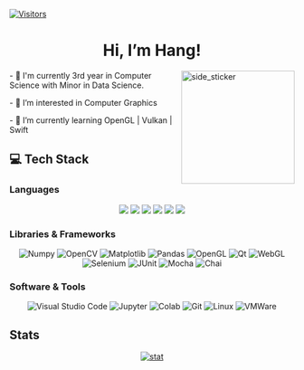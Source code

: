 [![Visitors](https://api.visitorbadge.io/api/visitors?path=https%3A%2F%2Fgithub.com%2Flapis2002&label=Visitors&countColor=%23f47373&style=flat-square)](https://visitorbadge.io/status?path=https%3A%2F%2Fgithub.com%2Flapis2002)

<div align="center">
<h1>Hi, I’m Hang!</h1>
</div>

<img align="right" width=200px height=200px alt="side_sticker" src="https://media.giphy.com/media/TEnXkcsHrP4YedChhA/giphy.gif" />

<div id="intro" align="left">
  <p>- &#x1f44b I'm currently 3rd year in Computer Science with Minor in Data Science.</p>
  <p>- 👀 I’m interested in Computer Graphics</p>
  <p>- 🌱 I’m currently learning OpenGL | Vulkan | Swift</p>
</div>
<!-- 
<div id="connect">
  <h2>&#x1F517 Connect with me</h2>
  <div align="center">
    <a href="https://github.com/lapis2002">
      <img src="https://img.shields.io/badge/-lapis2002-black?style=for-the-badge&logo=github&logoColor=white&link=https://github.com/lapis2002" alt="GitHub Badge">
     </a>
    <a href="mailto:irene.duong799@gmail.com">
      <img src="https://img.shields.io/badge/-irene.duong799-c14438?style=for-the-badge&logo=Gmail&logoColor=white" alt="Gmail Badge">
     </a>
     <a href="https://www.linkedin.com/in/hang-duong799">
      <img src="https://img.shields.io/badge/-hang--duong799-blue?style=for-the-badge&logo=Linkedin&logoColor=white&link=https://www.linkedin.com/in/hang-duong799" alt="LinkedIn Badge">
     </a>
     
     <a href="https://leetcode.com/lapis202">
      <img src="https://img.shields.io/badge/-lapis202-FFA116?style=for-the-badge&logo=leetcode&logoColor=white&link=https://leetcode.com/lapis202" alt="LettCode Badge">
     </a>
  </div>
</div>
-->
<div id="tech">
  <h2>&#x1f4bb Tech Stack</br></h2>
  <h3>Languages</br></h3>
  <div align="center">
    <img src="https://img.shields.io/badge/-C++-1ca0f1?style=for-the-badge&logo=cplusplus&logoColor=1ca0f1&labelColor=282828">
    <img src="https://img.shields.io/badge/-Python-98b982?style=for-the-badge&logo=python&logoColor=98b982&labelColor=282828">
    <img src="https://img.shields.io/badge/-JavaScript-f7df1e?style=for-the-badge&logo=javascript&logoColor=f7df1e&labelColor=282828">
    <img src="https://img.shields.io/badge/-HTML-c58545?style=for-the-badge&logo=html5&logoColor=c58545&labelColor=282828">
    <img src="https://img.shields.io/badge/-CSS-d1a01f?style=for-the-badge&logo=css3&logoColor=d1a01f&labelColor=282828">
    <img src="https://img.shields.io/badge/-Java-5382a0?style=for-the-badge&logo=java&logoColor=5382a0&labelColor=282828">
  </div>
  <h3>Libraries & Frameworks</br></h3>
  <div align="center">
    <img alt="Numpy" src="https://img.shields.io/badge/Numpy-4d77cf?style=for-the-badge&logo=numpy&logoColor=4d77cf&labelColor=282828">
    <img alt="OpenCV" src="https://img.shields.io/badge/OpenCV-5c3ee8?style=for-the-badge&logo=opencv&logoColor=5c3ee8&labelColor=282828">
    <img alt="Matplotlib" src="https://img.shields.io/badge/Matplotlib-11557c?style=for-the-badge&&logo=circle&logoColor=11557c&labelColor=282828">
    <img alt="Pandas" src="https://img.shields.io/badge/Pandas-150458?style=for-the-badge&logo=pandas&logoColor=150458&labelColor=282828">
    <img alt="OpenGL" src="https://img.shields.io/badge/OpenGL-5586a4?style=for-the-badge&logo=opengl&logoColor=5586a4&labelColor=282828">
    <img alt="Qt" src="https://img.shields.io/badge/Qt-41cd52?style=for-the-badge&logo=qt&logoColor=41cd52&labelColor=282828">
    <img alt="WebGL" src="https://img.shields.io/badge/WebGL-990000?style=for-the-badge&logo=webgl&logoColor=990000&labelColor=282828">
    <img alt="Selenium" src="https://img.shields.io/badge/Selenium-43b02a?style=for-the-badge&logo=selenium&logoColor=43b02a&labelColor=282828">
    <img alt="JUnit" src="https://img.shields.io/badge/JUnit5-25a162?style=for-the-badge&logo=junit5&logoColor=25a162&labelColor=282828">
    <img alt="Mocha" src="https://img.shields.io/badge/mocha-8d6748?style=for-the-badge&logo=mocha&logoColor=8d6748&labelColor=282828">
    <img alt="Chai" src="https://img.shields.io/badge/chai-a30701?style=for-the-badge&logo=chai&logoColor=a30701&labelColor=282828">
   </div>
  <h3>Software & Tools</br></h3>
   <div align="center">
    <img alt="Visual Studio Code" src="https://img.shields.io/badge/Visual%20Studio%20Code-0878c2?style=for-the-badge&logo=visual-studio-code&logoColor=0878c2&labelColor=282828">
    <img alt="Jupyter" src="https://img.shields.io/badge/Jupyter%20-f27727?style=for-the-badge&logo=Jupyter&logoColor=f27727&labelColor=282828">
    <img alt="Colab" src="https://img.shields.io/badge/Colab-fb9c04?style=for-the-badge&&logo=google-colab&logoColor=fb9c04&labelColor=282828">
    <img alt="Git" src="https://img.shields.io/badge/Git-f05134?style=for-the-badge&logo=git&logoColor=f05134&labelColor=282828">
    <img alt="Linux" src="https://img.shields.io/badge/Linux-f5c022?style=for-the-badge&logo=linux&logoColor=f5c022&labelColor=282828">
    <img alt="VMWare" src="https://img.shields.io/badge/VMWare-208abc?style=for-the-badge&logo=vmware&logoColor=208abc&labelColor=282828">
   </div>
</div>

<div id="stat" align="center">
<h2 align="left">Stats</h2>
  <a href="https://github.com/lapis2002">
    <img align="center" src="https://github-readme-stats.vercel.app/api/top-langs/?username=lapis2002&theme=calm&layout=compact" alt="stat"/>
  </a>
</div>

<!---
lapis2002/lapis2002 is a ✨ special ✨ repository because its `README.md` (this file) appears on your GitHub profile.
You can click the Preview link to take a look at your changes.
--->
